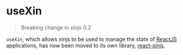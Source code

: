 # useXin

> Breaking change in xinjs 0.2

`useXin`, which allows xinjs to be used to manage the state of [ReactJS](https://reactjs.org)
applications, has now been moved to its own library, [react-xinjs](https://github.com/tonioloewald/react-xinjs#readme).